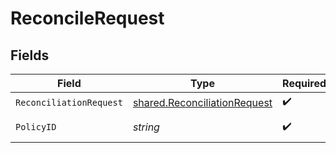 # ReconcileRequest


## Fields

| Field                                                                        | Type                                                                         | Required                                                                     | Description                                                                  |
| ---------------------------------------------------------------------------- | ---------------------------------------------------------------------------- | ---------------------------------------------------------------------------- | ---------------------------------------------------------------------------- |
| `ReconciliationRequest`                                                      | [shared.ReconciliationRequest](../../models/shared/reconciliationrequest.md) | :heavy_check_mark:                                                           | N/A                                                                          |
| `PolicyID`                                                                   | *string*                                                                     | :heavy_check_mark:                                                           | The policy ID.                                                               |